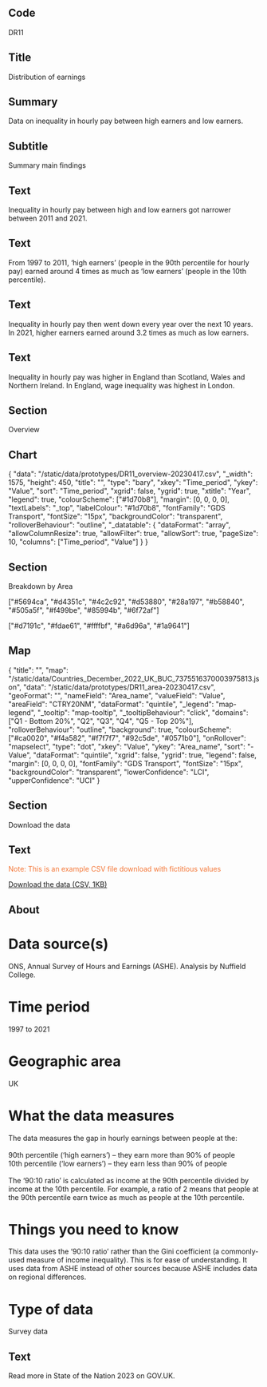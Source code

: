 ## Code
DR11

## Title
Distribution of earnings

## Summary
Data on inequality in hourly pay between high earners and low earners.

## Subtitle
Summary main findings

## Text
Inequality in hourly pay between high and low earners got narrower between 2011 and 2021.
## Text
From 1997 to 2011, ‘high earners’ (people in the 90th percentile for hourly pay) earned around 4 times as much as ‘low earners’ (people in the 10th percentile). 
## Text
Inequality in hourly pay then went down every year over the next 10 years. In 2021, higher earners earned around 3.2 times as much as low earners.
## Text
Inequality in hourly pay was higher in England than Scotland, Wales and Northern Ireland. In England, wage inequality was highest in London.

## Section
Overview

## Chart
{ "data": "/static/data/prototypes/DR11_overview-20230417.csv", "_width": 1575, "height": 450, "title": "", "type": "bary", "xkey": "Time_period", "ykey": "Value", "sort": "Time_period", "xgrid": false, "ygrid": true, "xtitle": "Year", "legend": true, "colourScheme": ["#1d70b8"], "margin": [0, 0, 0, 0], "textLabels": "_top", "labelColour": "#1d70b8", "fontFamily": "GDS Transport", "fontSize": "15px", "backgroundColor": "transparent", "rolloverBehaviour": "outline", "_datatable": { "dataFormat": "array", "allowColumnResize": true, "allowFilter": true, "allowSort": true, "pageSize": 10, "columns": ["Time_period", "Value"] } }

## Section
Breakdown by Area


["#5694ca", "#d4351c", "#4c2c92", "#d53880", "#28a197", "#b58840", "#505a5f", "#f499be", "#85994b", "#6f72af"]



["#d7191c", "#fdae61", "#ffffbf", "#a6d96a", "#1a9641"]

## Map
{ "title": "", "map": "/static/data/Countries_December_2022_UK_BUC_7375516370003975813.json", "data": "/static/data/prototypes/DR11_area-20230417.csv", "geoFormat": "", "nameField": "Area_name", "valueField": "Value", "areaField": "CTRY20NM", "dataFormat": "quintile", "_legend": "map-legend", "_tooltip": "map-tooltip", "_tooltipBehaviour": "click", "domains": ["Q1 - Bottom 20%", "Q2", "Q3", "Q4", "Q5 - Top 20%"], "rolloverBehaviour": "outline", "background": true, "colourScheme": ["#ca0020", "#f4a582", "#f7f7f7", "#92c5de", "#0571b0"], "onRollover": "mapselect", "type": "dot", "xkey": "Value", "ykey": "Area_name", "sort": "-Value", "dataFormat": "quintile", "xgrid": false, "ygrid": true, "legend": false, "margin": [0, 0, 0, 0], "fontFamily": "GDS Transport", "fontSize": "15px", "backgroundColor": "transparent", "lowerConfidence": "LCI", "upperConfidence": "UCI" }

## Section
Download the data

## Text
<p class="govuk-body govuk-!-font-weight-bold govuk-!-margin-bottom-2" style="color: #f47738;">
    Note: This is an example CSV file download with fictitious values
</p>

<p class="govuk-body">
    <a href="#" class="govuk-link">Download the data (CSV, 1KB)</a>
</p>

## About
# Data source(s)
ONS, Annual Survey of Hours and Earnings (ASHE). Analysis by Nuffield College.

# Time period
1997 to 2021

# Geographic area
UK

# What the data measures
The data measures the gap in hourly earnings between people at the:<br>
<br>
90th percentile (‘high earners’) – they earn more than 90% of people<br>
10th percentile (‘low earners’) – they earn less than 90% of people<br>
<br>
The ‘90:10 ratio’ is calculated as income at the 90th percentile divided by income at the 10th percentile. For example, a ratio of 2 means that people at the 90th percentile earn twice as much as people at the 10th percentile.

# Things you need to know
This data uses the ‘90:10 ratio’ rather than the Gini coefficient (a commonly-used measure of income inequality). This is for ease of understanding. It uses data from ASHE instead of other sources because ASHE includes data on regional differences.

# Type of data
Survey data

## Text
Read more in State of the Nation 2023 on GOV.UK.
